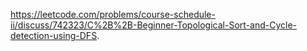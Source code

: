 https://leetcode.com/problems/course-schedule-ii/discuss/742323/C%2B%2B-Beginner-Topological-Sort-and-Cycle-detection-using-DFS.